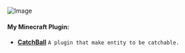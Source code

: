 ![Image](https://i.imgur.com/LeByH3F.png)

#### My Minecraft Plugin:
- **[CatchBall](https://www.spigotmc.org/resources/catchball.94867/)** `A plugin that make entity to be catchable.`

